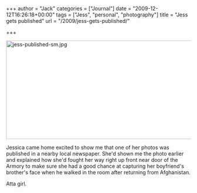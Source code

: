 +++
author = "Jack"
categories = ["Journal"]
date = "2009-12-12T16:26:18+00:00"
tags = ["Jess", "personal", "photography"]
title = "Jess gets published"
url = "/2009/jess-gets-published/"

+++

<img src="/files/jess-published-sm.jpg" alt="jess-published-sm.jpg" border="0" width="600" height="269" />

Jessica came home excited to show me that one of her photos was published in a nearby local newspaper. She'd shown me the photo earlier and explained how she'd fought her way right up front near door of the Armory to make sure she had a good chance at capturing her boyfriend's brother's face when he walked in the room after returning from Afghanistan.

Atta girl.